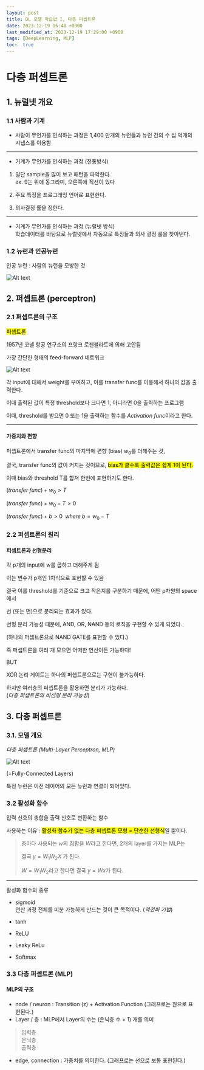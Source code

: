 ```yaml
---
layout: post
title: DL 모델 학습법 I, 다층 퍼셉트론
date: 2023-12-19 16:48 +0900
last_modified_at: 2023-12-19 17:29:00 +0900
tags: [DeepLearning, MLP]
toc:  true
---
```


# 다층 퍼셉트론

## 1. 뉴럴넷 개요

### 1.1 사람과 기계

* 사람이 무언가를 인식하는 과정은 1,400 만개의 뉴런들과 뉴런 간의 수 십 억개의 시냅스를 이용함

---
* 기계가 무언가를 인식하는 과정 (전통방식)

1. 일단 sample을 많이 보고 패턴을 파악한다.
<br>ex. 9는 위에 동그라미, 오른쪽에 직선이 있다

2. 주요 특징을 프로그래밍 언어로 표현한다.
3. 의사결정 률을 정한다.

---
* 기계가 무언가를 인식하는 과정 (뉴럴넷 방식)
<br>학습데이터를 바탕으로 뉴럴넷에서 자동으로 특징들과 의사 결정 룰을 찾아낸다.

### 1.2 뉴런과 인공뉴런

인공 뉴런 : 사람의 뉴런을 모방한 것

![Alt text](\..\img\artificialneuron.png)

## 2. 퍼셉트론 (perceptron)

### 2.1 퍼셉트론의 구조

<mark>퍼셉트론</mark>

1957년 코넬 항공 연구소의 프랑크 로젠블라트에 의해 고안됨

가장 간단한 형태의 feed-forward 네트워크

![Alt text](\..\img\DL2-1.png)

각 input에 대해서 weight를 부여하고, 이를 transfer func를 이용해서 하나의 값을 출력한다.

이때 출력된 값이 특정 threshold보다 크다면 1, 아니라면 0을 출력하는 프로그램

이때, threshold를 받으면 0 또는 1을 출력하는 함수를 *Activation func*이라고 한다.

---

#### 가중치와 편향

퍼셉트론에서 transfer func의 마지막에 편향 (bias) $w_0$를 더해주는 것,

결국, transfer func의 값이 커지는 것이므로, <mark>bias가 클수록 출력값은 쉽게 1이 된다.</mark>

이때 bias와 threshold T를 합쳐 한번에 표현하기도 한다.

$(transfer \;func) + w_0 > T$

$(transfer \;func) + w_0 - T > 0$

$(transfer \;func) + b > 0 \;\; where\; b = w_0 - T$

### 2.2 퍼셉트론의 원리

#### 퍼셉트론과 선형분리

각 p개의 input에 $w$를 곱하고 더해주게 됨

이는 변수가 p개인 1차식으로 표현할 수 있음

결국 이를 threshold를 기준으로 크고 작은지를 구분하기 때문에, 어떤 p차원의 space에서

선 (또는 면)으로 분리되는 효과가 있다.

선형 분리 가능성 때문에, AND, OR, NAND 등의 로직을 구현할 수 있게 되었다.

(하나의 퍼셉트론으로 NAND GATE를 표현할 수 있다.)

즉 퍼셉트론을 여러 개 모으면 어떠한 연산이든 가능하다!

BUT

XOR 논리 게이트는 하나의 퍼셉트론으로는 구현이 불가능하다.

하지만 여러층의 퍼셉트론을 활용하면 분리가 가능하다. <br>(*다층 퍼셉트론의 비선형 분리 가능성*)

## 3. 다층 퍼셉트론

### 3.1. 모델 개요

*다층 퍼셉트론 (Multi-Layer Perceptron, MLP)*

![Alt text](\..\img\DL2-2.png)

(=Fully-Connected Layers)

특정 뉴런은 이전 레이어의 모든 뉴런과 연결이 되어있다.

### 3.2 활성화 함수

입력 신호의 총합을 출력 신호로 변환하는 함수

사용하는 이유 : <mark>활성화 함수가 없는 다층 퍼셉트론 모형 = 단순한 선형식</mark>일 뿐이다.

> 층마다 사용되는 $w$의 집합을 $W$라고 한다면, 2개의 layer를 가지는 MLP는
>
> 결국 $y=W_1 W_2 X$ 가 된다.
>
> $W = W_1 W_2$라고 한다면 결국 $y=Wx$가 된다.

---

활성화 함수의 종류

* sigmoid
<br>연산 과정 전체를 미분 가능하게 만드는 것이 큰 목적이다. (*역전파 기법*)

* tanh
* ReLU
* Leaky ReLu
* Softmax



### 3.3 다층 퍼셉트론 (MLP)

#### MLP의 구조

* node / neuron : Transition (z) + Activation Function (그래프로는 원으로 표현된다.)
* Layer / 층 : MLP에서 Layer의 수는 (은닉층 수 + 1) 개를 의미
> 입력층<br>
> 은닉층<br>
> 출력층
* edge, connection : 가중치를 의미한다. (그래프로는 선으로 보통 표현된다.)